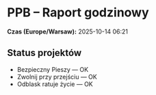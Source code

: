 # PPB – Raport godzinowy
**Czas (Europe/Warsaw):** 2025-10-14 06:21

## Status projektów
- Bezpieczny Pieszy — OK
- Zwolnij przy przejściu — OK
- Odblask ratuje życie — OK


